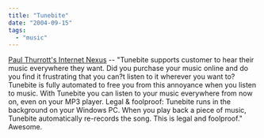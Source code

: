 ```yaml
---
title: "Tunebite"
date: "2004-09-15"
tags: 
  - "music"
---
```


[Paul Thurrott's Internet Nexus](http://www.internet-nexus.com/2004_09_12_archive.htm#109511686049665606 "Paul Thurrott's Internet Nexus") -- "Tunebite supports customer to hear their music everywhere they want. Did you purchase your music online and do you find it frustrating that you can?t listen to it wherever you want to? Tunebite is fully automated to free you from this annoyance when you listen to music. With Tunebite you can listen to your music everywhere from now on, even on your MP3 player. Legal & foolproof: Tunebite runs in the background on your Windows PC. When you play back a piece of music, Tunebite automatically re-records the song. This is legal and foolproof." Awesome.
